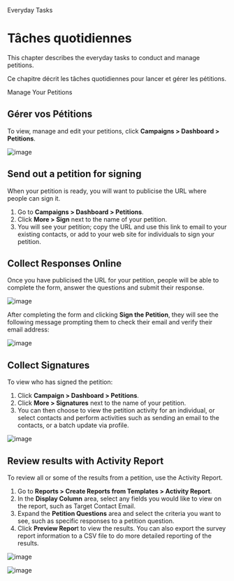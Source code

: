 Everyday Tasks

Tâches quotidiennes
===================

This chapter describes the everyday tasks to conduct and manage
petitions.

Ce chapitre décrit les tâches quotidiennes pour lancer et gérer les pétitions.

Manage Your Petitions

Gérer vos Pétitions
-------------------

To view, manage and edit your petitions, click **Campaigns > Dashboard > Petitions**.

![image](../img/petition_dashboard.png)

Send out a petition for signing
-------------------------------

When your petition is ready, you will want to publicise the URL where
people can sign it.

1.  Go to **Campaigns > Dashboard > Petitions**.
2.  Click **More > Sign** next to the name of your petition.
3.  You will see your petition; copy the URL and use this link to email
    to your existing contacts, or add to your web site for individuals
    to sign your petition.

Collect Responses Online
------------------------

Once you have publicised the URL for your petition, people will be able
to complete the form, answer the questions and submit their response.

![image](../img/petition_signing.png)

After completing the form and clicking **Sign the Petition**, they will
see the following message prompting them to check their email and verify
their email address:

![image](../img/petition_thankyou.png) 

Collect Signatures
------------------

To view who has signed the petition:

1.  Click **Campaign > Dashboard > Petitions**.
2.  Click **More > Signatures** next to the name of your petition.
3.  You can then choose to view the petition activity for an individual,
    or select contacts and perform activities such as sending an email
    to the contacts, or a batch update via profile.

![image](../img/petition_signatures_email.png)

Review results with Activity Report
------------------------------------

To review all or some of the results from a petition, use the Activity
Report.

1.  Go to **Reports > Create Reports from Templates > Activity
    Report**.
2.  In the **Display Column** area, select any fields you would like to
    view on the report, such as Target Contact Email.
3.  Expand the **Petition Questions** area and select the criteria you
    want to see, such as specific responses to a petition question.
4.  Click **Preview Repor**t to view the results. You can also export
    the survey report information to a CSV file to do more detailed
    reporting of the results. 

![image](../img/activity%20report%201.jpg) 


![image](../img/activity%20report%202.jpg) 



